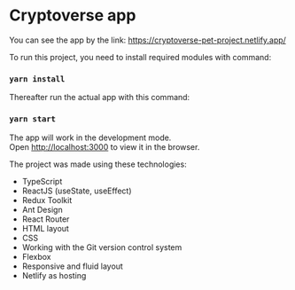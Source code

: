 # Cryptoverse app

You can see the app by the link: https://cryptoverse-pet-project.netlify.app/

To run this project, you need to install required modules with command:

### `yarn install`

Thereafter run the actual app with this command:

### `yarn start`

The app will work in the development mode.\
Open [http://localhost:3000](http://localhost:3000) to view it in the browser.

The project was made using these technologies:

- TypeScript
- ReactJS (useState, useEffect)
- Redux Toolkit
- Ant Design
- React Router
- HTML layout
- CSS
- Working with the Git version control system
- Flexbox
- Responsive and fluid layout
- Netlify as hosting
